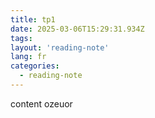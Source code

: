 ```yaml
---
title: tp1
date: 2025-03-06T15:29:31.934Z
tags:
layout: 'reading-note'
lang: fr
categories: 
  - reading-note
---
```

content ozeuor